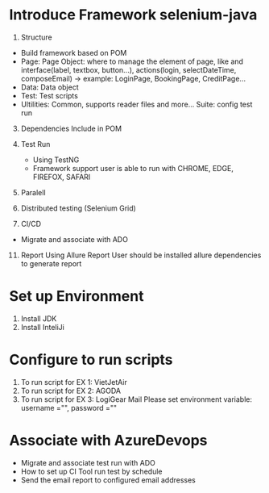 # Introduce Framework selenium-java
1. Structure
  - Build framework based on POM
  - Page: Page Object: where to manage the element of page, like and interface(label, textbox, button...), actions(login, selectDateTime, composeEmail)
   -> example: LoginPage, BookingPage, CreditPage...
  - Data: Data object 
  - Test: Test scripts
  - Ultilities: Common, supports reader files and more...
   Suite: config test run
3. Dependencies
   Include in POM
5. Test Run
   - Using TestNG
   - Framework support user is able to run with CHROME, EDGE, FIREFOX, SAFARI
   
7. Paralell
9. Distributed testing (Selenium Grid)
10. CI/CD
   - Migrate and associate with ADO 
11. Report
    Using Allure Report
    User should be installed allure dependencies to generate report

# Set up Environment
1. Install JDK
2. Install InteliJi

# Configure to run scripts
1. To run script for EX 1: VietJetAir
2. To run script for EX 2: AGODA
3. To run script for EX 3: LogiGear Mail
Please set environment variable:
username ="", 
password =""

# Associate with AzureDevops
   - Migrate and associate test run with ADO
   - How to set up CI Tool run test by schedule
   - Send the email report to configured email addresses
